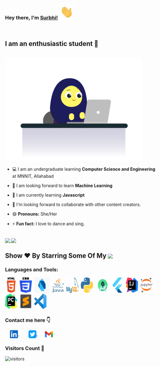 ### Hey there, I'm [Surbhi!](https://github.com/surbhi2408) <img height="50px" src="https://github.com/surbhi2408/surbhi2408/blob/main/assets/waving_hand.gif">

<br>

## I am an enthusiastic student :slightly_smiling_face:

<br>

<img align="centre" alt="GIF" width="450px" src="https://github.com/surbhi2408/surbhi2408/blob/main/assets/coding-gif.gif"/>

- :computer: I am an undergraduate learning **Computer Science and Engineering** at MNNIT, Allahabad

- :seedling: I am looking forward to learn **Machine Learning**

- :iphone: I am currently learning **Javascript**

- :dancers: I'm looking forward to collaborate with other content creators.

- :smile: **Pronouns:** She/Her

- :zap: **Fun fact:** I love to dance and sing.

<br>

<a href="https://github-readme-stats.vercel.app/api?username=surbhi2408&show_icons=true&theme=dracula">
  <img align="center" src="https://github-readme-stats.vercel.app/api?username=surbhi2408&show_icons=true&theme=dracula&custom_title=My GitHub Stats" />
</a>
<a href="https://github-readme-stats.vercel.app/api/top-langs/?username=surbhi2408&layout=compact&langs_count=8">
  <img align="center" src="https://github-readme-stats.vercel.app/api/top-langs/?username=surbhi2408&layout=compact&langs_count=10&theme=dracula" />
</a>

<h2 align="left">Show ❤️ By Starring Some Of My <a href='https://github.com/surbhi2408?tab=repositories'><img align='center'  height="24" src="https://img.shields.io/badge/Repos!😊-lightpink.svg?&style=for-the-badge&logo=surbhi2408&logoColor=blue" /></a></h2>

### Languages and Tools:
<p align="left"><img src="https://github.com/surbhi2408/surbhi2408/blob/main/assets/html.png" alt="html" width="40" height="50"/> &nbsp;<img src="https://github.com/surbhi2408/surbhi2408/blob/main/assets/css.png" alt="css" width="40" height="50"/>&nbsp; <img src="https://github.com/surbhi2408/surbhi2408/blob/main/assets/dart.png" alt="dart" width="50" height="50"/>&nbsp; <img src="https://github.com/surbhi2408/surbhi2408/blob/main/assets/java.png" alt="java" width="40" height="50"/>&nbsp;
<img src="https://github.com/surbhi2408/surbhi2408/blob/main/assets/mysql.png" alt="mysql" width="40" height="50"/>&nbsp; <img src="https://github.com/surbhi2408/surbhi2408/blob/main/assets/python.png" alt="python" width="40" height="50"/> &nbsp; 
<img src="https://github.com/surbhi2408/surbhi2408/blob/main/assets/android_studio.png" alt="android_studio" width="40" height="50"/>&nbsp; <img src="https://github.com/surbhi2408/surbhi2408/blob/main/assets/flutter.png" alt="flutter" width="40" height="50"/>&nbsp; <img src="https://github.com/surbhi2408/surbhi2408/blob/main/assets/intellij_idea.png" alt="intellij_idea" width="40" height="50"/>&nbsp; <img src="https://github.com/surbhi2408/surbhi2408/blob/main/assets/jupyter_notebook.png" alt="jupyter_notebook" width="40" height="50"/>&nbsp; <img src="https://github.com/surbhi2408/surbhi2408/blob/main/assets/pycharm.png" alt="pycharm" width="40" height="50"/>&nbsp; <img src="https://github.com/surbhi2408/surbhi2408/blob/main/assets/sublime_text.jpg" alt="sublime_text" width="40" height="50"/>&nbsp; <img src="https://github.com/surbhi2408/surbhi2408/blob/main/assets/vscode.png" alt="vscode" width="40" height="50"/>&nbsp;
 </p>

### Contact me here  :point_down:
&nbsp; &nbsp; <a href="https://www.linkedin.com/in/surbhi2408/">
    <img align="center" width="26px" src="https://github.com/surbhi2408/surbhi2408/blob/main/assets/linkedin.jpeg" />
 </a>  &nbsp; &nbsp; &nbsp; &nbsp;
 <a href="https://twitter.com/MayankSurbhi">
    <img align="center" width="26px" src="https://github.com/surbhi2408/surbhi2408/blob/main/assets/twitter.png" />
 </a>  &nbsp; &nbsp; &nbsp; 
<a href="mailto:surbhimayank1@gmail.com">
    <img align="center" width="26px" src="https://github.com/surbhi2408/surbhi2408/blob/main/assets/gmail.png" />
</a>
<br>

### Visitors Count :eyes:

![visitors](https://visitor-badge.glitch.me/badge?page_id=surbhi2408)

<!-- <img align="left" src = "https://profile-counter.glitch.me/surbhi2408/count.svg" alt ="Loading"> -->
